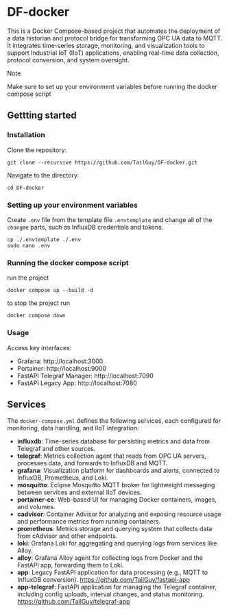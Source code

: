 # DF-docker
This is a Docker Compose-based project that automates the deployment of a data historian and protocol bridge for transforming OPC UA data to MQTT. It integrates time-series storage, monitoring, and visualization tools to support Industrial IoT (IIoT) applications, enabling real-time data collection, protocol conversion, and system oversight.

> [!NOTE]
> Make sure to set up your environment variables before running the docker compose script

## Gettting started

### Installation
Clone the repository:
```
git clone --recursive https://github.com/TailGuy/DF-docker.git
```

Navigate to the directory:
```
cd DF-docker
```

### Setting up your environment variables
Create `.env` file from the template file `.envtemplate` and change all of the `changme`  parts, such as InfluxDB credentials and tokens.
```
cp ./.envtemplate ./.env
sudo nano .env
```

### Running the docker compose script
run the project
```
docker compose up --build -d
```

to stop the project run
```
docker compose down
```

### Usage
Access key interfaces:
- Grafana: http://localhost:3000
- Portainer: http://localhost:9000
- FastAPI Telegraf Manager: http://localhost:7090
- FastAPI Legacy App: http://localhost:7080


## Services
The `docker-compose.yml` defines the following services, each configured for monitoring, data handling, and IIoT integration:
- **influxdb**: Time-series database for persisting metrics and data from Telegraf and other sources.
- **telegraf**: Metrics collection agent that reads from OPC UA servers, processes data, and forwards to InfluxDB and MQTT.
- **grafana**: Visualization platform for dashboards and alerts, connected to InfluxDB, Prometheus, and Loki.
- **mosquitto**: Eclipse Mosquitto MQTT broker for lightweight messaging between services and external IIoT devices.
- **portainer-ce**: Web-based UI for managing Docker containers, images, and volumes.
- **cadvisor**: Container Advisor for analyzing and exposing resource usage and performance metrics from running containers.
- **prometheus**: Metrics storage and querying system that collects data from cAdvisor and other endpoints.
- **loki**: Grafana Loki for aggregating and querying logs from services like Alloy.
- **alloy**: Grafana Alloy agent for collecting logs from Docker and the FastAPI app, forwarding them to Loki.
- **app**: Legacy FastAPI application for data processing (e.g., MQTT to InfluxDB conversion). https://github.com/TailGuy/fastapi-app
- **app-telegraf**: FastAPI application for managing the Telegraf container, including config uploads, interval changes, and status monitoring.  https://github.com/TailGuy/telegraf-app
